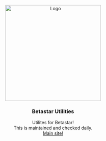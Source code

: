 <div id="top"></div>
<br />
<div align="center">
  <a href="https://betastar.org">
    <img src="https://betastargame.github.io/images/logo.png" alt="Logo" width="300" height="300">
  </a>
  <h3 align="center">Betastar Utilities</h3>

  <p align="center">
    Utilites for Betastar!<br>
    This is maintained and checked daily.<br>
    <a href="https://betastargame.github.io/">Main site!</a>
  </p>
</div>

